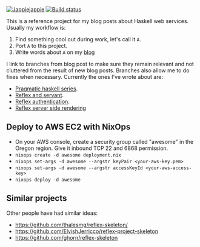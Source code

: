 [![Jappiejappie](https://img.shields.io/badge/blog-jappieklooster.nl-lightgrey?style=for-the-badge)](https://jappieklooster.nl)
[![Build status](https://img.shields.io/travis/jappeace/awesome-project-name?style=for-the-badge)](https://travis-ci.org/jappeace/awesome-project-name/builds/)

This is a reference project for my blog posts about Haskell web services.
Usually my workflow is:

1.	Find something cool out during work, let's call it `A`.
2.  Port `A` to this project.
3.	Write words about `A` on my [blog](https://jappieklooster.nl)

I link to branches from blog post to make sure they remain
relevant and not cluttered from the result of new blog posts.
Branches also allow me to do fixes when necessary.
Currently the ones I've wrote about are:

+ [Pragmatic haskell series](https://jappieklooster.nl/tag/pragmatic-haskell.html).
+ [Reflex and servant](https://jappieklooster.nl/fullstack-haskell-reflex-and-servant.html).
+ [Reflex authentication](https://jappieklooster.nl/authentication-in-reflex-servant.html).
+ [Reflex server side rendering](https://jappieklooster.nl/reflex-server-side-html-rendering.html)

## Deploy to AWS EC2 with NixOps

* On your AWS console, create a security group called "awesome" in the Oregon region. Give it inbound TCP 22 and 6868 permission.
* `nixops create -d awesome deployment.nix`
* `nixops set-args -d awesome --argstr keyPair <your-aws-key.pem>`
* `nixops set-args -d awesome --argstr accessKeyId <your-aws-access-key>`
* `nixops deploy -d awesome`


## Similar projects
Other people have had similar ideas:

+ https://github.com/thalesmg/reflex-skeleton/
+ https://github.com/ElvishJerricco/reflex-project-skeleton
+ https://github.com/ghorn/reflex-skeleton
